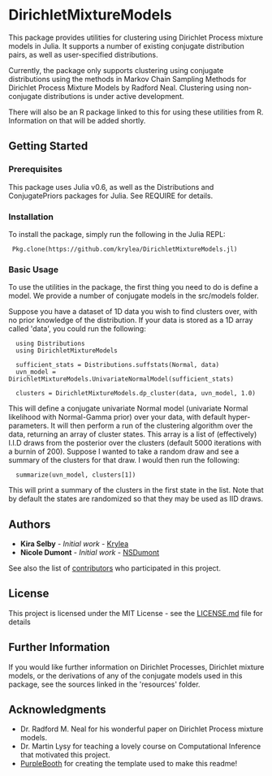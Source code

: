 # DirichletMixtureModels

This package provides utilities for clustering using Dirichlet Process mixture models in Julia. It supports a number of existing conjugate distribution pairs, as well as user-specified distributions.

Currently, the package only supports clustering using conjugate distributions using the methods in Markov Chain Sampling Methods for Dirichlet Process Mixture Models by Radford Neal. Clustering using non-conjugate distributions is under active development.

There will also be an R package linked to this for using these utilities from R. Information on that will be added shortly.

## Getting Started
### Prerequisites
This package uses Julia v0.6, as well as the Distributions and ConjugatePriors packages for Julia. See REQUIRE for details.

### Installation
To install the package, simply run the following in the Julia REPL:
```
 Pkg.clone(https://github.com/krylea/DirichletMixtureModels.jl)
```

### Basic Usage
To use the utilities in the package, the first thing you need to do is define a model.
We provide a number of conjugate models in the src/models folder.

Suppose you have a dataset of 1D data you wish to find clusters over, with no prior knowledge of the distribution. If your data is stored as a 1D array called 'data', you could run the following:

```
  using Distributions
  using DirichletMixtureModels

  sufficient_stats = Distributions.suffstats(Normal, data)
  uvn_model = DirichletMixtureModels.UnivariateNormalModel(sufficient_stats)

  clusters = DirichletMixtureModels.dp_cluster(data, uvn_model, 1.0)
```

This will define a conjugate univariate Normal model (univariate Normal likelihood with Normal-Gamma prior) over your data, with default hyper-parameters. It will then perform a run of the clustering algorithm over the data, returning an array of cluster states.
This array is a list of (effectively) I.I.D draws from the posterior over the clusters (default 5000 iterations with a burnin of 200).
Suppose I wanted to take a random draw and see a summary of the clusters for that draw. I would then run the following:
```
  summarize(uvn_model, clusters[1])
```
This will print a summary of the clusters in the first state in the list. Note that by default the states are randomized so that they may be used as IID draws.



## Authors

* **Kira Selby** - *Initial work* - [Krylea](https://github.com/krylea)
* **Nicole Dumont** - *Initial work* - [NSDumont](https://github.com/nsdumont)

See also the list of [contributors](https://github.com/your/project/contributors) who participated in this project.

## License

This project is licensed under the MIT License - see the [LICENSE.md](LICENSE.md) file for details

## Further Information

If you would like further information on Dirichlet Processes, Dirichlet mixture models,
or the derivations of any of the conjugate models used in this package, see the sources linked in the 'resources' folder.

## Acknowledgments

* Dr. Radford M. Neal for his wonderful paper on Dirichlet Process mixture models.
* Dr. Martin Lysy for teaching a lovely course on Computational Inference that motivated this project.
* [PurpleBooth](https://github.com/PurpleBooth) for creating the template used to make this readme!
